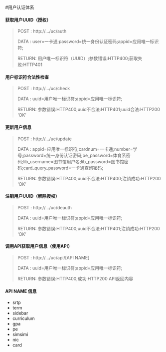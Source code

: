#用户认证体系

#### 获取用户UUID（授权）
> POST  : http://.../uc/auth
> 
> DATA  : user=一卡通;password=统一身份认证密码;appid=应用唯一标识符;
> 
> RETURN: 用户唯一标识符（UUID）;参数错误:HTTP400;获取失败:HTTP401

#### 用户标识符合法性检查
> POST  : http://.../uc/check
> 
> DATA  : uuid=用户唯一标识符;appid=应用唯一标识符;
> 
> RETURN: 参数错误:HTTP400;uuid不合法:HTTP401;uuid合法:HTTP200 ‘OK’

#### 更新用户信息
> POST  : http://.../uc/update
> 
> DATA  : appid=应用唯一标识符;cardnum=一卡通;number=学号;password=统一身份认证密码;pe_password=体育系密码;lib_username=图书馆用户名;lib_password=图书馆密码;card_query_password=一卡通查询密码;
> 
> RETURN: 参数错误:HTTP400;uuid不合法:HTTP400;注销成功:HTTP200 ‘OK’

#### 注销用户UUID（解除授权）
> POST  : http://.../uc/deauth
> 
> DATA  : uuid=用户唯一标识符;appid=应用唯一标识符;
> 
> RETURN: 参数错误:HTTP400;uuid不合法:HTTP401;注销成功:HTTP200 ‘OK’

#### 调用API获取用户信息（使用API）
> POST  : http://.../uc/api/[API NAME]
> 
> DATA  : uuid=用户唯一标识符;appid=应用唯一标识符;
> 
> RETURN: 参数错误:HTTP400;成功:HTTP200 API返回内容

#### API NAME 信息
- srtp
- term
- sidebar
- curriculum
- gpa
- pe
- simsimi
- nic
- card
```
